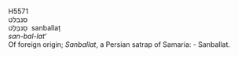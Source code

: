 <body>
  <p>H5571<br>  סנבלּט  <br> סַנבַּלַּט  ‎  sanballaṭ  <br><i>san-bal-lat‘ </i><br>Of foreign origin; <i>Sanballat</i>, a Persian satrap of Samaria: - Sanballat.<br></p>
 </body>